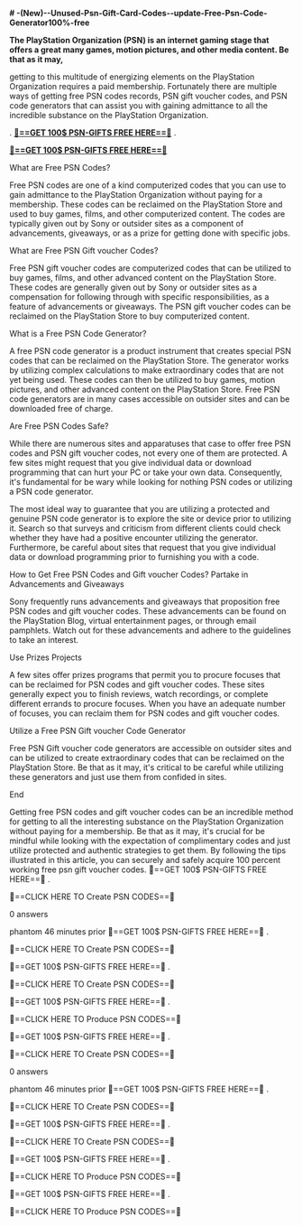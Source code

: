 **# -(New)--Unused-Psn-Gift-Card-Codes--update-Free-Psn-Code-Generator100%-free**

**The PlayStation Organization (PSN) is an internet gaming stage that offers a great many games, motion pictures, and other media content. Be that as it may,**


getting to this multitude of energizing elements on the PlayStation Organization requires a paid membership. Fortunately there are multiple ways of getting free PSN codes records, PSN gift voucher codes, and PSN code generators that can assist you with gaining admittance to all the incredible substance on the PlayStation Organization.

.
**[🔴==GET 100$ PSN-GIFTS FREE HERE==🔴](https://tinyurl.com/gift-card-zone-2024)**
.

**[🔴==GET 100$ PSN-GIFTS FREE HERE==🔴](https://tinyurl.com/gift-card-zone-2024)**

What are Free PSN Codes?

Free PSN codes are one of a kind computerized codes that you can use to gain admittance to the PlayStation Organization without paying for a membership. These codes can be reclaimed on the PlayStation Store and used to buy games, films, and other computerized content. The codes are typically given out by Sony or outsider sites as a component of advancements, giveaways, or as a prize for getting done with specific jobs.

What are Free PSN Gift voucher Codes?

Free PSN gift voucher codes are computerized codes that can be utilized to buy games, films, and other advanced content on the PlayStation Store. These codes are generally given out by Sony or outsider sites as a compensation for following through with specific responsibilities, as a feature of advancements or giveaways. The PSN gift voucher codes can be reclaimed on the PlayStation Store to buy computerized content.

What is a Free PSN Code Generator?

A free PSN code generator is a product instrument that creates special PSN codes that can be reclaimed on the PlayStation Store. The generator works by utilizing complex calculations to make extraordinary codes that are not yet being used. These codes can then be utilized to buy games, motion pictures, and other advanced content on the PlayStation Store. Free PSN code generators are in many cases accessible on outsider sites and can be downloaded free of charge.

Are Free PSN Codes Safe?

While there are numerous sites and apparatuses that case to offer free PSN codes and PSN gift voucher codes, not every one of them are protected. A few sites might request that you give individual data or download programming that can hurt your PC or take your own data. Consequently, it's fundamental for be wary while looking for nothing PSN codes or utilizing a PSN code generator.

The most ideal way to guarantee that you are utilizing a protected and genuine PSN code generator is to explore the site or device prior to utilizing it. Search so that surveys and criticism from different clients could check whether they have had a positive encounter utilizing the generator. Furthermore, be careful about sites that request that you give individual data or download programming prior to furnishing you with a code.

How to Get Free PSN Codes and Gift voucher Codes? Partake in Advancements and Giveaways

Sony frequently runs advancements and giveaways that proposition free PSN codes and gift voucher codes. These advancements can be found on the PlayStation Blog, virtual entertainment pages, or through email pamphlets. Watch out for these advancements and adhere to the guidelines to take an interest.

Use Prizes Projects

A few sites offer prizes programs that permit you to procure focuses that can be reclaimed for PSN codes and gift voucher codes. These sites generally expect you to finish reviews, watch recordings, or complete different errands to procure focuses. When you have an adequate number of focuses, you can reclaim them for PSN codes and gift voucher codes.

Utilize a Free PSN Gift voucher Code Generator

Free PSN Gift voucher code generators are accessible on outsider sites and can be utilized to create extraordinary codes that can be reclaimed on the PlayStation Store. Be that as it may, it's critical to be careful while utilizing these generators and just use them from confided in sites.

End

Getting free PSN codes and gift voucher codes can be an incredible method for getting to all the interesting substance on the PlayStation Organization without paying for a membership. Be that as it may, it's crucial for be mindful while looking with the expectation of complimentary codes and just utilize protected and authentic strategies to get them. By following the tips illustrated in this article, you can securely and safely acquire 100 percent working free psn gift voucher codes.
🔴==GET 100$ PSN-GIFTS FREE HERE==🔴
.

🔴==CLICK HERE TO Create PSN CODES==🔴

0 answers

phantom
46 minutes prior
🔴==GET 100$ PSN-GIFTS FREE HERE==🔴
.

🔴==CLICK HERE TO Create PSN CODES==🔴

🔴==GET 100$ PSN-GIFTS FREE HERE==🔴
.

🔴==CLICK HERE TO Create PSN CODES==🔴

🔴==GET 100$ PSN-GIFTS FREE HERE==🔴
.

🔴==CLICK HERE TO Produce PSN CODES==🔴

🔴==GET 100$ PSN-GIFTS FREE HERE==🔴
.

🔴==CLICK HERE TO Create PSN CODES==🔴

0 answers

phantom
46 minutes prior
🔴==GET 100$ PSN-GIFTS FREE HERE==🔴
.

🔴==CLICK HERE TO Create PSN CODES==🔴

🔴==GET 100$ PSN-GIFTS FREE HERE==🔴
.

🔴==CLICK HERE TO Create PSN CODES==🔴

🔴==GET 100$ PSN-GIFTS FREE HERE==🔴
.

🔴==CLICK HERE TO Produce PSN CODES==🔴

🔴==GET 100$ PSN-GIFTS FREE HERE==🔴
.

🔴==CLICK HERE TO Produce PSN CODES==🔴

